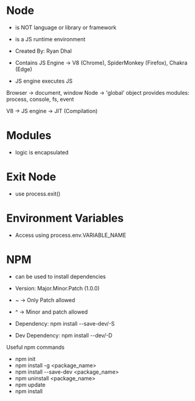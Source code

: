 # Node

- is NOT language or library or framework
- is a JS runtime environment

- Created By: Ryan Dhal
- Contains JS Engine -> V8 (Chrome), SpiderMonkey (Firefox), Chakra (Edge)
- JS engine executes JS

Browser -> document, window
Node -> 'global' object
provides modules: process, console, fs, event

V8 -> JS engine -> JIT (Compilation)

# Modules

- logic is encapsulated

# Exit Node

- use process.exit()

# Environment Variables

- Access using process.env.VARIABLE_NAME

# NPM

- can be used to install dependencies
- Version: Major.Minor.Patch (1.0.0)

- ~ -> Only Patch allowed
- ^ -> Minor and patch allowed

- Dependency: npm install --save-dev/-S
- Dev Dependency: npm install --dev/-D

Useful npm commands

- npm init
- npm install -g <package_name>
- npm install --save-dev <package_name>
- npm uninstall <package_name>
- npm update
- npm install
